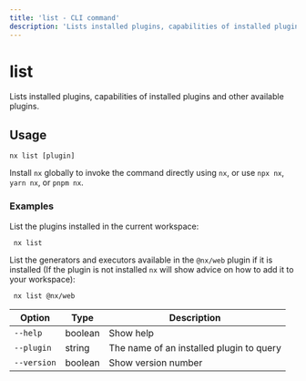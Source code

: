 ```yaml
---
title: 'list - CLI command'
description: 'Lists installed plugins, capabilities of installed plugins and other available plugins.'
---
```


# list

Lists installed plugins, capabilities of installed plugins and other available plugins.

## Usage

```shell
nx list [plugin]
```

Install `nx` globally to invoke the command directly using `nx`, or use `npx nx`, `yarn nx`, or `pnpm nx`.

### Examples

List the plugins installed in the current workspace:

```shell
 nx list
```

List the generators and executors available in the `@nx/web` plugin if it is installed (If the plugin is not installed `nx` will show advice on how to add it to your workspace):

```shell
 nx list @nx/web
```

| Option      | Type    | Description                              |
| ----------- | ------- | ---------------------------------------- |
| `--help`    | boolean | Show help                                |
| `--plugin`  | string  | The name of an installed plugin to query |
| `--version` | boolean | Show version number                      |
